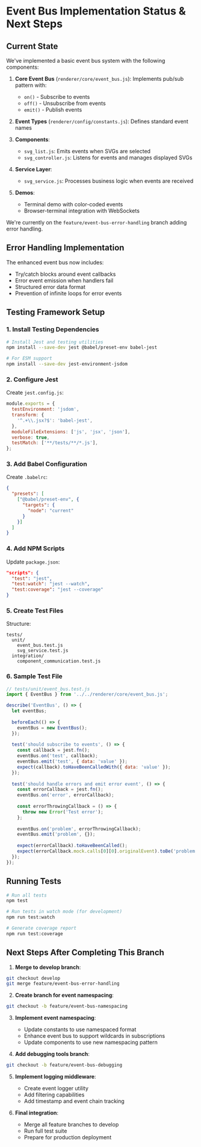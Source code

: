 # Event Bus Implementation Status & Next Steps

## Current State

We've implemented a basic event bus system with the following components:

1. **Core Event Bus** (`renderer/core/event_bus.js`): Implements pub/sub pattern with:
   - `on()` - Subscribe to events
   - `off()` - Unsubscribe from events
   - `emit()` - Publish events

2. **Event Types** (`renderer/config/constants.js`): Defines standard event names

3. **Components**:
   - `svg_list.js`: Emits events when SVGs are selected
   - `svg_controller.js`: Listens for events and manages displayed SVGs

4. **Service Layer**:
   - `svg_service.js`: Processes business logic when events are received

5. **Demos**:
   - Terminal demo with color-coded events
   - Browser-terminal integration with WebSockets

We're currently on the `feature/event-bus-error-handling` branch adding error handling.

## Error Handling Implementation

The enhanced event bus now includes:
- Try/catch blocks around event callbacks
- Error event emission when handlers fail
- Structured error data format
- Prevention of infinite loops for error events

## Testing Framework Setup

### 1. Install Testing Dependencies

```bash
# Install Jest and testing utilities
npm install --save-dev jest @babel/preset-env babel-jest

# For ESM support
npm install --save-dev jest-environment-jsdom
```

### 2. Configure Jest

Create `jest.config.js`:

```javascript
module.exports = {
  testEnvironment: 'jsdom',
  transform: {
    '^.+\\.jsx?$': 'babel-jest',
  },
  moduleFileExtensions: ['js', 'jsx', 'json'],
  verbose: true,
  testMatch: ['**/tests/**/*.js'],
};
```

### 3. Add Babel Configuration

Create `.babelrc`:

```json
{
  "presets": [
    ["@babel/preset-env", {
      "targets": {
        "node": "current"
      }
    }]
  ]
}
```

### 4. Add NPM Scripts

Update `package.json`:

```json
"scripts": {
  "test": "jest",
  "test:watch": "jest --watch",
  "test:coverage": "jest --coverage"
}
```

### 5. Create Test Files

Structure:
```
tests/
  unit/
    event_bus.test.js
    svg_service.test.js
  integration/
    component_communication.test.js
```

### 6. Sample Test File

```javascript
// tests/unit/event_bus.test.js
import { EventBus } from '../../renderer/core/event_bus.js';

describe('EventBus', () => {
  let eventBus;
  
  beforeEach(() => {
    eventBus = new EventBus();
  });
  
  test('should subscribe to events', () => {
    const callback = jest.fn();
    eventBus.on('test', callback);
    eventBus.emit('test', { data: 'value' });
    expect(callback).toHaveBeenCalledWith({ data: 'value' });
  });
  
  test('should handle errors and emit error event', () => {
    const errorCallback = jest.fn();
    eventBus.on('error', errorCallback);
    
    const errorThrowingCallback = () => {
      throw new Error('Test error');
    };
    
    eventBus.on('problem', errorThrowingCallback);
    eventBus.emit('problem', {});
    
    expect(errorCallback).toHaveBeenCalled();
    expect(errorCallback.mock.calls[0][0].originalEvent).toBe('problem');
  });
});
```

## Running Tests

```bash
# Run all tests
npm test

# Run tests in watch mode (for development)
npm run test:watch

# Generate coverage report
npm run test:coverage
```

## Next Steps After Completing This Branch

1. **Merge to develop branch**:
```bash
git checkout develop
git merge feature/event-bus-error-handling
```

2. **Create branch for event namespacing**:
```bash
git checkout -b feature/event-bus-namespacing
```

3. **Implement event namespacing**:
   - Update constants to use namespaced format
   - Enhance event bus to support wildcards in subscriptions
   - Update components to use new namespacing pattern

4. **Add debugging tools branch**:
```bash
git checkout -b feature/event-bus-debugging
```

5. **Implement logging middleware**:
   - Create event logger utility
   - Add filtering capabilities
   - Add timestamp and event chain tracking

6. **Final integration**:
   - Merge all feature branches to develop
   - Run full test suite
   - Prepare for production deployment